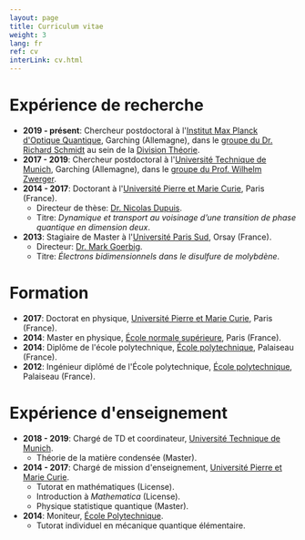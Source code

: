 ```yaml
---
layout: page
title: Curriculum vitae
weight: 3
lang: fr
ref: cv
interLink: cv.html
---
```


# Expérience de recherche


* **2019 - présent**: Chercheur postdoctoral à l'[Institut Max Planck d'Optique Quantique](https://www.mpq.mpg.de/en), Garching (Allemagne), dans le [groupe du Dr. Richard Schmidt](https://quantummatter.de) au sein de la [Division Théorie](http://www2.mpq.mpg.de/Theorygroup/CIRAC/index.html).
* **2017 - 2019**: Chercheur postdoctoral à l'[Université Technique de Munich](https://www.tum.de/nc/en/homepage/), Garching (Allemagne), dans le [groupe du Prof. Wilhelm Zwerger](http://einrichtungen.ph.tum.de/T34/).
* **2014 - 2017**: Doctorant à l'[Université Pierre et Marie Curie](https://www.sorbonne-universite.fr), Paris (France).
  + Directeur de thèse: [Dr. Nicolas Dupuis](https://www.lptmc.jussieu.fr/users/dupuis).
  + Titre: *Dynamique et transport au voisinage d’une transition de phase quantique en dimension deux*.
* **2013**: Stagiaire de Master à l'[Université Paris Sud](http://www.u-psud.fr/en/index.html), Orsay (France).
  + Directeur: [Dr. Mark Goerbig](https://www.equipes.lps.u-psud.fr/GOERBIG/).
  + Titre: *Électrons bidimensionnels dans le disulfure de molybdène*. 

# Formation

* **2017**: Doctorat en physique, [Université Pierre et Marie Curie](https://www.sorbonne-universite.fr/en), Paris (France).
* **2014**: Master en physique, [École normale supérieure](http://www.ens.fr/en), Paris (France).
* **2014**: Diplôme de l'école polytechnique, [École polytechnique](http://www.polytechnique.edu/en), Palaiseau (France).
* **2012**: Ingénieur diplômé de l'École polytechnique, [École polytechnique](http://www.polytechnique.edu/en), Palaiseau (France).


# Expérience d'enseignement

* **2018 - 2019**: Chargé de TD et coordinateur, [Université Technique de Munich](https://www.tum.de/nc/en/homepage/).
  + Théorie de la matière condensée (Master). 
* **2014 - 2017**: Chargé de mission d'enseignement, [Université Pierre et Marie Curie](https://www.sorbonne-universite.fr/).
  + Tutorat en mathématiques (License).
  + Introduction à *Mathematica* (License).
  + Physique statistique quantique (Master).
* **2014**: Moniteur, [École Polytechnique](http://www.polytechnique.edu/).
  + Tutorat individuel en mécanique quantique élémentaire.